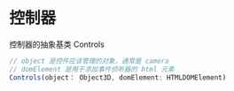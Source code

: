 # 控制器
控制器的抽象基类 Controls
```js
// object 是控件应该管理的对象，通常是 camera
// domElement 是用于添加事件侦听器的 html 元素
Controls(object： Object3D, domElement: HTMLDOMElement)
```